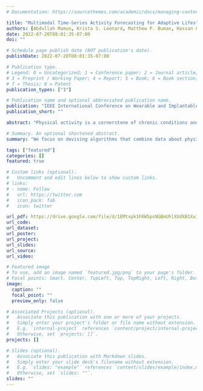```yaml
---
# Documentation: https://sourcethemes.com/academic/docs/managing-content/

title: "Multimodal Time-Series Activity Forecasting for Adaptive Lifestyle Intervention Design"
authors: [Abdullah Mamun, Krista S. Leonard, Matthew P. Buman, Hassan Ghasemzadeh]
date: 2022-07-20T08:01:35-07:00
doi: ""

# Schedule page publish date (NOT publication's date).
publishDate: 2022-07-20T08:01:35-07:00

# Publication type.
# Legend: 0 = Uncategorized; 1 = Conference paper; 2 = Journal article;
# 3 = Preprint / Working Paper; 4 = Report; 5 = Book; 6 = Book section;
# 7 = Thesis; 8 = Patent
publication_types: ["1"]

# Publication name and optional abbreviated publication name.
publication: "IEEE International Conference on Wearable and Implantable Body Sensor Networks (BSN), 2022"
publication_short: ""

abstract: "Physical activity is a cornerstone of chronic conditions and one of the most critical factors in reducing the risks of cardiovascular diseases, the leading cause of death in the United States. App-based lifestyle interventions have been utilized to promote physical activity in people with or at risk for chronic conditions. However, these mHealth tools have remained largely static and do not adapt to the changing behavior of the user. In a step toward designing adaptive interventions, we propose BeWell24Plus, a framework for monitoring activity and user engagement and developing computational models for outcome prediction and intervention design. In particular, we focus on devising algorithms that combine data about physical activity and engagement with the app to predict future physical activity performance. Knowing in advance how active a person is going to be in the next day can help with designing adaptive interventions that help individuals achieve their physical activity goals. Our technique combines the recent history of a person’s physical activity with app engagement metrics such as when, how often, and for how long the app was used to forecast the near future’s activity. We formulate the problem of multimodal activity forecasting and propose an LSTM-based realization of our proposed model architecture, which estimates physical activity outcomes in advance by examining the history of app usage and physical activity of the user. We demonstrate the effectiveness of our forecasting approach using data collected with 58 prediabetic people in a 9-month user study. We show that our multimodal forecasting approach outperforms single-modality forecasting by 2.2% to 11.1% in mean-absolute-error."

# Summary. An optional shortened abstract.
summary: "We focus on devising algorithms that combine data about physical activity and engagement with the app to predict future physical activity performance."

tags: ["featured"]
categories: []
featured: true

# Custom links (optional).
#   Uncomment and edit lines below to show custom links.
# links:
# - name: Follow
#   url: https://twitter.com
#   icon_pack: fab
#   icon: twitter

url_pdf: https://drive.google.com/file/d/1EMtxpk1FKW5psNGBmUhlXUdXB1Xu1ppG/view?usp=sharing
url_code: 
url_dataset:
url_poster:
url_project:
url_slides: 
url_source:
url_video: 

# Featured image
# To use, add an image named `featured.jpg/png` to your page's folder.
# Focal points: Smart, Center, TopLeft, Top, TopRight, Left, Right, BottomLeft, Bottom, BottomRight.
image:
  caption: ""
  focal_point: ""
  preview_only: false

# Associated Projects (optional).
#   Associate this publication with one or more of your projects.
#   Simply enter your project's folder or file name without extension.
#   E.g. `internal-project` references `content/project/internal-project/index.md`.
#   Otherwise, set `projects: []`.
projects: []

# Slides (optional).
#   Associate this publication with Markdown slides.
#   Simply enter your slide deck's filename without extension.
#   E.g. `slides: "example"` references `content/slides/example/index.md`.
#   Otherwise, set `slides: ""`.
slides: ""
---
```

